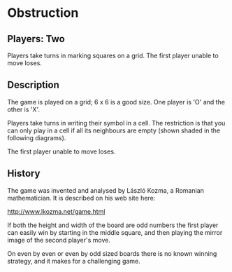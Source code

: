 # Obstruction

## Players: Two

Players take turns in marking squares on a grid. The first player unable to move loses.

## Description

The game is played on a grid; 6 x 6 is a good size. One player is 'O' and the other is 'X'.

Players take turns in writing their symbol in a cell. The restriction is that you can only play in a cell if all its neighbours are empty (shown shaded in the following diagrams).

The first player unable to move loses.

## History

The game was invented and analysed by László Kozma, a Romanian mathematician. It is described on his web site here:

http://www.lkozma.net/game.html

If both the height and width of the board are odd numbers the first player can easily win by starting in the middle square, and then playing the mirror image of the second player's move.

On even by even or even by odd sized boards there is no known winning strategy, and it makes for a challenging game.
